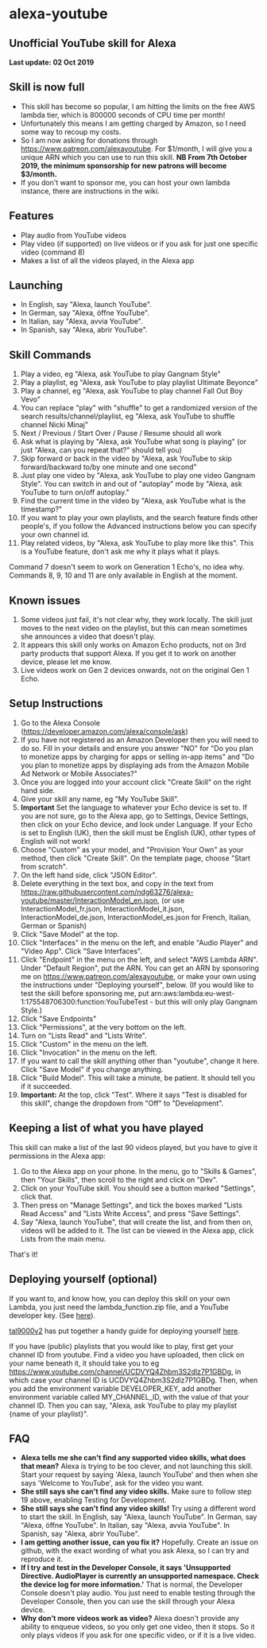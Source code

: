 # alexa-youtube
## Unofficial YouTube skill for Alexa
__Last update: 02 Oct 2019__


## Skill is now full
* This skill has become so popular, I am hitting the limits on the free AWS lambda tier, which is 800000 seconds of CPU time per month!
* Unfortunately this means I am getting charged by Amazon, so I need some way to recoup my costs.
* So I am now asking for donations through https://www.patreon.com/alexayoutube. For $1/month, I will give you a unique ARN which you can use to run this skill. **NB From 7th October 2019, the minimum sponsorship for new patrons will become $3/month.**
* If you don't want to sponsor me, you can host your own lambda instance, there are instructions in the wiki.

## Features
* Play audio from YouTube videos
* Play video (if supported) on live videos or if you ask for just one specific video (command 8)
* Makes a list of all the videos played, in the Alexa app

## Launching
* In English, say "Alexa, launch YouTube". 
* In German, say "Alexa, öffne YouTube". 
* In Italian, say "Alexa, avvia YouTube".
* In Spanish, say "Alexa, abrir YouTube".

## Skill Commands

1. Play a video, eg "Alexa, ask YouTube to play Gangnam Style"
2. Play a playlist, eg "Alexa, ask YouTube to play playlist Ultimate Beyonce"
3. Play a channel, eg "Alexa, ask YouTube to play channel Fall Out Boy Vevo"
4. You can replace "play" with "shuffle" to get a randomized version of the search results/channel/playlist, eg "Alexa, ask YouTube to shuffle channel Nicki Minaj"
5. Next / Previous / Start Over / Pause / Resume should all work
6. Ask what is playing by "Alexa, ask YouTube what song is playing" (or just "Alexa, can you repeat that?" should tell you)
7. Skip forward or back in the video by "Alexa, ask YouTube to skip forward/backward to/by one minute and one second"
8. Just play one video by "Alexa, ask YouTube to play one video Gangnam Style". You can switch in and out of "autoplay" mode by "Alexa, ask YouTube to turn on/off autoplay."
9. Find the current time in the video by "Alexa, ask YouTube what is the timestamp?"
10. If you want to play your own playlists, and the search feature finds other people's, if you follow the Advanced instructions below you can specify your own channel id.
11. Play related videos, by "Alexa, ask YouTube to play more like this". This is a YouTube feature, don't ask me why it plays what it plays.

Command 7 doesn't seem to work on Generation 1 Echo's, no idea why.
Commands 8, 9, 10 and 11 are only available in English at the moment.

## Known issues

1. Some videos just fail, it's not clear why, they work locally. The skill just moves to the next video on the playlist, but this can mean sometimes she announces a video that doesn't play.
2. It appears this skill only works on Amazon Echo products, not on 3rd party products that support Alexa. If you get it to work on another device, please let me know.
3. Live videos work on Gen 2 devices onwards, not on the original Gen 1 Echo.

## Setup Instructions

1. Go to the Alexa Console (https://developer.amazon.com/alexa/console/ask)
2. If you have not registered as an Amazon Developer then you will need to do so. Fill in your details and ensure you answer "NO" for "Do you plan to monetize apps by charging for apps or selling in-app items" and "Do you plan to monetize apps by displaying ads from the Amazon Mobile Ad Network or Mobile Associates?"
3. Once you are logged into your account click "Create Skill" on the right hand side.
4. Give your skill any name, eg "My YouTube Skill".
5. **Important** Set the language to whatever your Echo device is set to. If you are not sure, go to the Alexa app, go to Settings, Device Settings, then click on your Echo device, and look under Language. If your Echo is set to English (UK), then the skill must be English (UK), other types of English will not work!
6. Choose "Custom" as your model, and "Provision Your Own" as your method, then click "Create Skill". On the template page, choose "Start from scratch".
7. On the left hand side, click "JSON Editor".
8. Delete everything in the text box, and copy in the text from https://raw.githubusercontent.com/ndg63276/alexa-youtube/master/InteractionModel_en.json, (or use InteractionModel_fr.json, InteractionModel_it.json, InteractionModel_de.json, InteractionModel_es.json for French, Italian, German or Spanish)
9. Click "Save Model" at the top.
10. Click "Interfaces" in the menu on the left, and enable "Audio Player" and "Video App". Click "Save Interfaces".
11. Click "Endpoint" in the menu on the left, and select "AWS Lambda ARN". Under "Default Region", put the ARN. You can get an ARN by sponsoring me on https://www.patreon.com/alexayoutube, or make your own using the instructions under "Deploying yourself", below. (If you would like to test the skill before sponsoring me, put arn:aws:lambda:eu-west-1:175548706300:function:YouTubeTest - but this will only play Gangnam Style.)
12. Click "Save Endpoints"
13. Click "Permissions", at the very bottom on the left.
14. Turn on "Lists Read" and "Lists Write".
15. Click "Custom" in the menu on the left.
16. Click "Invocation" in the menu on the left.
17. If you want to call the skill anything other than "youtube", change it here. Click "Save Model" if you change anything.
18. Click "Build Model". This will take a minute, be patient. It should tell you if it succeeded.
19. **Important:** At the top, click "Test". Where it says "Test is disabled for this skill", change the dropdown from "Off" to "Development". 

## Keeping a list of what you have played
This skill can make a list of the last 90 videos played, but you have to give it permissions in the Alexa app:
1. Go to the Alexa app on your phone. In the menu, go to "Skills & Games", then "Your Skills", then scroll to the right and click on "Dev".
2. Click on your YouTube skill. You should see a button marked "Settings", click that. 
3. Then press on "Manage Settings", and tick the boxes marked "Lists Read Access" and "Lists Write Access", and press "Save Settings".
4. Say "Alexa, launch YouTube", that will create the list, and from then on, videos will be added to it.
The list can be viewed in the Alexa app, click Lists from the main menu.

That's it!

## Deploying yourself (optional)
If you want to, and know how, you can deploy this skill on your own Lambda, you just need the lambda_function.zip file, and a YouTube developer key. (See [here](https://www.slickremix.com/docs/get-api-key-for-youtube/)).

[tal9000v2](https://github.com/tal9000v2) has put together a handy guide for deploying yourself [here](https://github.com/ndg63276/alexa-youtube/wiki/Running-your-own-lambda-instance).

If you have (public) playlists that you would like to play, first get your channel ID from youtube. Find a video you have uploaded, then click on your name beneath it, it should take you to eg https://www.youtube.com/channel/UCDVYQ4Zhbm3S2dlz7P1GBDg, in which case your channel ID is UCDVYQ4Zhbm3S2dlz7P1GBDg. Then, when you add the environment variable DEVELOPER_KEY, add another environment variable called MY_CHANNEL_ID, with the value of that your channel ID. Then you can say, "Alexa, ask YouTube to play my playlist {name of your playlist}".

## FAQ
* **Alexa tells me she can't find any supported video skills, what does that mean?**
Alexa is trying to be too clever, and not launching this skill. Start your request by saying 'Alexa, launch YouTube' and then when she says 'Welcome to YouTube', ask for the video you want.
* **She still says she can't find any video skills.**
Make sure to follow step 19 above, enabling Testing for Development.
* **She still says she can't find any video skills!**
Try using a different word to start the skill. In English, say "Alexa, launch YouTube". In German, say "Alexa, öffne YouTube". In Italian, say "Alexa, avvia YouTube". In Spanish, say "Alexa, abrir YouTube".
* **I am getting another issue, can you fix it?**
Hopefully. Create an issue on github, with the exact wording of what you ask Alexa, so I can try and reproduce it.
* **If I try and test in the Developer Console, it says 'Unsupported Directive. AudioPlayer is currently an unsupported namespace. Check the device log for more information.'**
That is normal, the Developer Console doesn't play audio. You just need to enable testing through the Developer Console, then you can use the skill through your Alexa device.
* **Why don't more videos work as video?**
Alexa doesn't provide any ability to enqueue videos, so you only get one video, then it stops. So it only plays videos if you ask for one specific video, or if it is a live video.

